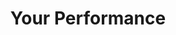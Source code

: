 ---
ee_id: '4257'
site: '1'
type: '2'
url: 2015-007-your-performance
title: Your Performance
year: '2015'
display_year: '2015'
medium: Foam noodles, tailored Adidas tracksuits
dims: 140 cm x variable width x variable depth
pitch:
ps:
live_url:
related:
youtube:
related_code:
imgs: your-performance-2015-007-full-database-JH.jpg,your-performance-2015-007-detail-database-JH.jpg
subheading:
download:
add_credit:
commission:
layout: things-i-made
---